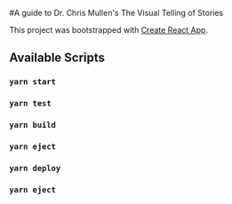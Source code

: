 #A guide to Dr. Chris Mullen's The Visual Telling of Stories

This project was bootstrapped with [Create React App](https://github.com/facebook/create-react-app).

## Available Scripts

### `yarn start`

### `yarn test`

### `yarn build`

### `yarn eject`

### `yarn deploy`

### `yarn eject`

